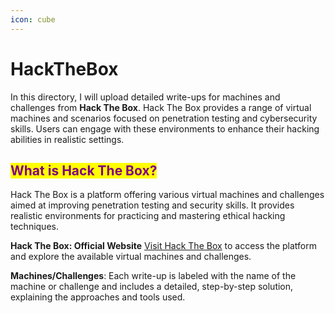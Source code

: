 ```yaml
---
icon: cube
---
```


# HackTheBox

In this directory, I will upload detailed write-ups for machines and challenges from **Hack The Box**. Hack The Box provides a range of virtual machines and scenarios focused on penetration testing and cybersecurity skills. Users can engage with these environments to enhance their hacking abilities in realistic settings.

## <mark style="color:purple;">**What is Hack The Box?**</mark>&#x20;

Hack The Box is a platform offering various virtual machines and challenges aimed at improving penetration testing and security skills. It provides realistic environments for practicing and mastering ethical hacking techniques.

**Hack The Box: Official Website** [Visit Hack The Box](https://www.hackthebox.com) to access the platform and explore the available virtual machines and challenges.

**Machines/Challenges**: Each write-up is labeled with the name of the machine or challenge and includes a detailed, step-by-step solution, explaining the approaches and tools used.
